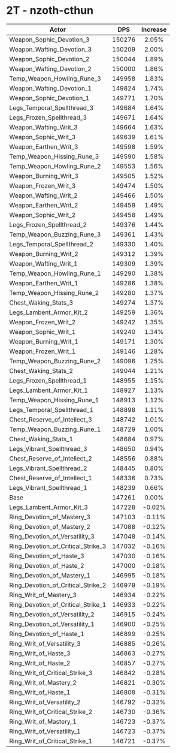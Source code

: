 # 2T - nzoth-cthun
| Actor | DPS | Increase |
|---|:---:|:---:|
|Weapon_Sophic_Devotion_3|150276|2.05%|
|Weapon_Wafting_Devotion_3|150209|2.00%|
|Weapon_Sophic_Devotion_2|150044|1.89%|
|Weapon_Wafting_Devotion_2|150000|1.86%|
|Temp_Weapon_Howling_Rune_3|149958|1.83%|
|Weapon_Wafting_Devotion_1|149824|1.74%|
|Weapon_Sophic_Devotion_1|149771|1.70%|
|Legs_Temporal_Spellthread_3|149684|1.64%|
|Legs_Frozen_Spellthread_3|149671|1.64%|
|Weapon_Wafting_Writ_3|149664|1.63%|
|Weapon_Sophic_Writ_3|149639|1.61%|
|Weapon_Earthen_Writ_3|149598|1.59%|
|Temp_Weapon_Hissing_Rune_3|149590|1.58%|
|Temp_Weapon_Howling_Rune_2|149553|1.56%|
|Weapon_Burning_Writ_3|149505|1.52%|
|Weapon_Frozen_Writ_3|149474|1.50%|
|Weapon_Wafting_Writ_2|149466|1.50%|
|Weapon_Earthen_Writ_2|149459|1.49%|
|Weapon_Sophic_Writ_2|149458|1.49%|
|Legs_Frozen_Spellthread_2|149376|1.44%|
|Temp_Weapon_Buzzing_Rune_3|149361|1.43%|
|Legs_Temporal_Spellthread_2|149330|1.40%|
|Weapon_Burning_Writ_2|149312|1.39%|
|Weapon_Wafting_Writ_1|149309|1.39%|
|Temp_Weapon_Howling_Rune_1|149290|1.38%|
|Weapon_Earthen_Writ_1|149286|1.38%|
|Temp_Weapon_Hissing_Rune_2|149280|1.37%|
|Chest_Waking_Stats_3|149274|1.37%|
|Legs_Lambent_Armor_Kit_2|149259|1.36%|
|Weapon_Frozen_Writ_2|149242|1.35%|
|Weapon_Sophic_Writ_1|149240|1.34%|
|Weapon_Burning_Writ_1|149171|1.30%|
|Weapon_Frozen_Writ_1|149146|1.28%|
|Temp_Weapon_Buzzing_Rune_2|149096|1.25%|
|Chest_Waking_Stats_2|149044|1.21%|
|Legs_Frozen_Spellthread_1|148955|1.15%|
|Legs_Lambent_Armor_Kit_1|148927|1.13%|
|Temp_Weapon_Hissing_Rune_1|148913|1.12%|
|Legs_Temporal_Spellthread_1|148898|1.11%|
|Chest_Reserve_of_Intellect_3|148742|1.01%|
|Temp_Weapon_Buzzing_Rune_1|148729|1.00%|
|Chest_Waking_Stats_1|148684|0.97%|
|Legs_Vibrant_Spellthread_3|148650|0.94%|
|Chest_Reserve_of_Intellect_2|148556|0.88%|
|Legs_Vibrant_Spellthread_2|148445|0.80%|
|Chest_Reserve_of_Intellect_1|148336|0.73%|
|Legs_Vibrant_Spellthread_1|148239|0.66%|
|Base|147261|0.00%|
|Legs_Lambent_Armor_Kit_3|147228|-0.02%|
|Ring_Devotion_of_Mastery_3|147103|-0.11%|
|Ring_Devotion_of_Mastery_2|147088|-0.12%|
|Ring_Devotion_of_Versatility_3|147048|-0.14%|
|Ring_Devotion_of_Critical_Strike_3|147032|-0.16%|
|Ring_Devotion_of_Haste_3|147030|-0.16%|
|Ring_Devotion_of_Haste_2|147000|-0.18%|
|Ring_Devotion_of_Mastery_1|146995|-0.18%|
|Ring_Devotion_of_Critical_Strike_2|146979|-0.19%|
|Ring_Writ_of_Mastery_3|146934|-0.22%|
|Ring_Devotion_of_Critical_Strike_1|146933|-0.22%|
|Ring_Devotion_of_Versatility_2|146915|-0.24%|
|Ring_Devotion_of_Versatility_1|146900|-0.25%|
|Ring_Devotion_of_Haste_1|146899|-0.25%|
|Ring_Writ_of_Versatility_3|146885|-0.26%|
|Ring_Writ_of_Haste_3|146863|-0.27%|
|Ring_Writ_of_Haste_2|146857|-0.27%|
|Ring_Writ_of_Critical_Strike_3|146842|-0.28%|
|Ring_Writ_of_Mastery_2|146821|-0.30%|
|Ring_Writ_of_Haste_1|146808|-0.31%|
|Ring_Writ_of_Versatility_2|146792|-0.32%|
|Ring_Writ_of_Critical_Strike_2|146730|-0.36%|
|Ring_Writ_of_Mastery_1|146723|-0.37%|
|Ring_Writ_of_Versatility_1|146723|-0.37%|
|Ring_Writ_of_Critical_Strike_1|146721|-0.37%|
